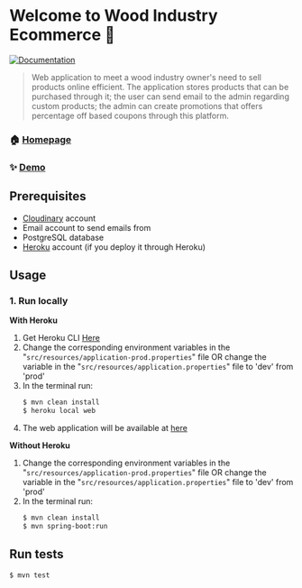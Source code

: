 # Welcome to Wood Industry Ecommerce 👋
[![Documentation](https://img.shields.io/badge/documentation-yes-brightgreen.svg)](https://github.com/matravolgyiadrian/wood-industry-ecommerce/blob/master/documentation/Software_Requirement_Specification.md)

> Web application to meet a wood industry owner's need to sell products online efficient. The application stores products that can be purchased through it; the user can send email to the admin regarding custom products; the admin can create promotions that offers percentage off based coupons through this platform.

### 🏠 [Homepage](https://github.com/matravolgyiadrian/wood-industry-ecommerce)

### ✨ [Demo](https://matravolgyi-adrian-thesis.herokuapp.com/)

## Prerequisites
* [Cloudinary](https://cloudinary.com/) account
* Email account to send emails from
* PostgreSQL database
* [Heroku](https://www.heroku.com/home) account (if you deploy it through Heroku)

## Usage
### 1. Run locally

**With Heroku**

1. Get Heroku CLI [Here](https://devcenter.heroku.com/articles/heroku-cli)
1. Change the corresponding environment variables in the "`src/resources/application-prod.properties`" file OR change the variable in the "`src/resources/application.properties`" file to 'dev' from 'prod'
1. In the terminal run: 
    ```bash 
    $ mvn clean install
    $ heroku local web
    ```
1. The web application will be available at [here](http://localhost:3000/)

**Without Heroku**

1. Change the corresponding environment variables in the "`src/resources/application-prod.properties`" file OR change the variable in the "`src/resources/application.properties`" file to 'dev' from 'prod'
1. In the terminal run:
    ```bash
    $ mvn clean install
    $ mvn spring-boot:run
    ```
## Run tests

```sh
$ mvn test
```
